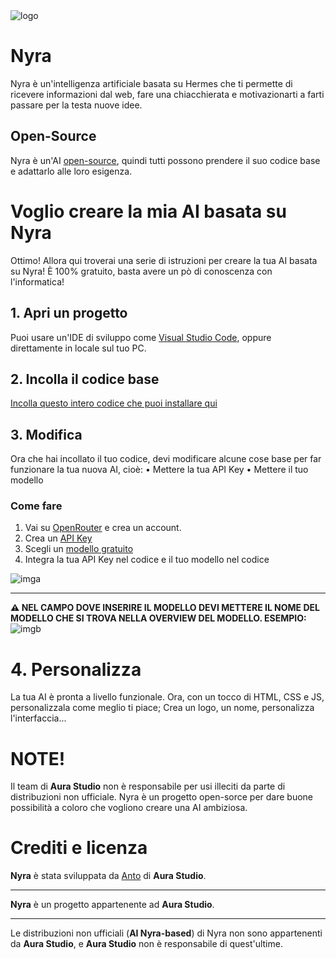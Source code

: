<img src="https://cdn.discordapp.com/attachments/1236018798717571174/1370686108882702356/nyra_logo_nobg.png?ex=6820666a&is=681f14ea&hm=5b9eb87740238393ceeae6e72ea3fd06ad57241c08574a2584eae71371e6800c&" alt="logo">

# Nyra
Nyra è un'intelligenza artificiale basata su Hermes che ti permette di ricevere informazioni dal web, fare una chiacchierata e motivazionarti a farti passare per la testa nuove idee.

## Open-Source
Nyra è un'AI <a href="https://it.m.wikipedia.org/wiki/Open_source">open-source</a>, quindi tutti possono prendere il suo codice base e adattarlo alle loro esigenza.

# Voglio creare la mia AI basata su Nyra
Ottimo! Allora qui troverai una serie di istruzioni per creare la tua AI basata su Nyra! È 100% gratuito, basta avere un pò di conoscenza con l'informatica!

## 1. Apri un progetto
Puoi usare un'IDE di sviluppo come <a href="https://code.visualstudio.com/">Visual Studio Code</a>, oppure direttamente in locale sul tuo PC.

## 2. Incolla il codice base
<a href="https://github.com/madebyanto/nyra/releases/download/nyraaltopensource/nyra_alt_code.txt">Incolla questo intero codice che puoi installare qui</a>

## 3. Modifica
Ora che hai incollato il tuo codice, devi modificare alcune cose base per far funzionare la tua nuova AI, cioè:
• Mettere la tua API Key
• Mettere il tuo modello

### Come fare
1. Vai su <a href="https://openrouter.ai">OpenRouter</a> e crea un account.
2. Crea un <a href="https://openrouter.ai/settings/keys">API Key</a>
3. Scegli un <a href="https://openrouter.ai/models?max_price=0">modello gratuito</a> 
4. Integra la tua API Key nel codice e il tuo modello nel codice
<img src="https://cdn.discordapp.com/attachments/1236018798717571174/1370865278182883328/Screenshot_20250510_224832_Samsung_Notes.jpg?ex=68210d47&is=681fbbc7&hm=f5d82abcd27464a3c8eedeb9cba6a354b245c6a5cfa25f4fdcee1c29fd751221&" alt="imga">

<hr>

**⚠️ NEL CAMPO DOVE INSERIRE IL MODELLO DEVI METTERE IL NOME DEL MODELLO CHE SI TROVA NELLA OVERVIEW DEL MODELLO.
ESEMPIO:**
<img src="https://cdn.discordapp.com/attachments/1236018798717571174/1370865960541491383/Screenshot_20250510_225106_Chrome.jpg?ex=68210dea&is=681fbc6a&hm=f092bc6f853982c00eeb1170dbe1197c6e83a01b1e9b79b10b37deb729fe853c&" alt="imgb">

# 4. Personalizza
La tua AI è pronta a livello funzionale. Ora, con un tocco di HTML, CSS e JS, personalizzala come meglio ti piace;
Crea un logo, un nome, personalizza l'interfaccia...

# NOTE!
Il team di **Aura Studio** non è responsabile per usi illeciti da parte di distribuzioni non ufficiale. Nyra è un progetto open-sorce per dare buone possibilità a coloro che vogliono creare una AI ambiziosa.

# Crediti e licenza
**Nyra** è stata sviluppata da <a href="https://github.com/madebyanto">Anto</a> di **Aura Studio**.

<hr>

**Nyra** è un progetto appartenente ad **Aura Studio**.

<hr>

Le distribuzioni non ufficiali  (**AI Nyra-based**) di Nyra non sono appartenenti da **Aura Studio**, e **Aura Studio** non è responsabile di quest'ultime.
